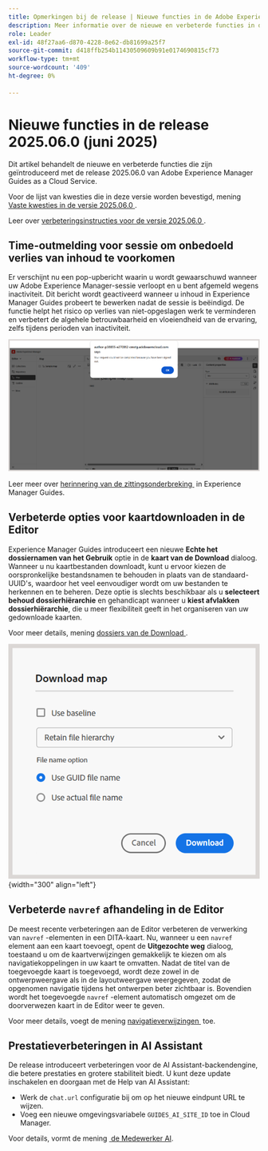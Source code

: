 ```yaml
---
title: Opmerkingen bij de release | Nieuwe functies in de Adobe Experience Manager Guides 2025.06.0-release
description: Meer informatie over de nieuwe en verbeterde functies in de 2025.06.0-release van Adobe Experience Manager Guides
role: Leader
exl-id: 48f27aa6-d870-4228-8e62-db81699a25f7
source-git-commit: d418ffb254b11430509609b91e0174690815cf73
workflow-type: tm+mt
source-wordcount: '409'
ht-degree: 0%

---
```


# Nieuwe functies in de release 2025.06.0 (juni 2025)

Dit artikel behandelt de nieuwe en verbeterde functies die zijn geïntroduceerd met de release 2025.06.0 van Adobe Experience Manager Guides as a Cloud Service.

Voor de lijst van kwesties die in deze versie worden bevestigd, mening [&#x200B; Vaste kwesties in de versie 2025.06.0 &#x200B;](fixed-issues-2025-06-0.md).

Leer over [&#x200B; verbeteringsinstructies voor de versie 2025.06.0 &#x200B;](../release-info/upgrade-instructions-2025-06-0.md).

## Time-outmelding voor sessie om onbedoeld verlies van inhoud te voorkomen

Er verschijnt nu een pop-upbericht waarin u wordt gewaarschuwd wanneer uw Adobe Experience Manager-sessie verloopt en u bent afgemeld wegens inactiviteit. Dit bericht wordt geactiveerd wanneer u inhoud in Experience Manager Guides probeert te bewerken nadat de sessie is beëindigd. De functie helpt het risico op verlies van niet-opgeslagen werk te verminderen en verbetert de algehele betrouwbaarheid en vloeiendheid van de ervaring, zelfs tijdens perioden van inactiviteit.

![](assets/sign-out-prompt.png)

Leer meer over [&#x200B; herinnering van de zittingsonderbreking &#x200B;](../user-guide/session-timeout-prompt.md) in Experience Manager Guides.

## Verbeterde opties voor kaartdownloaden in de Editor

Experience Manager Guides introduceert een nieuwe **Echte het dossiernamen van het Gebruik** optie in de **kaart van de Download** dialoog. Wanneer u nu kaartbestanden downloadt, kunt u ervoor kiezen de oorspronkelijke bestandsnamen te behouden in plaats van de standaard-UUID&#39;s, waardoor het veel eenvoudiger wordt om uw bestanden te herkennen en te beheren. Deze optie is slechts beschikbaar als u **selecteert behoud dossierhiërarchie** en gehandicapt wanneer u **kiest afvlakken dossierhiërarchie**, die u meer flexibiliteit geeft in het organiseren van uw gedownloade kaarten.

Voor meer details, mening [&#x200B; dossiers van de Download &#x200B;](../user-guide/authoring-download-assets.md#download-a-dita-map-file-from-the-editor).

![](assets/download-map-dialog-new.png){width="300" align="left"}


## Verbeterde `navref` afhandeling in de Editor

De meest recente verbeteringen aan de Editor verbeteren de verwerking van `navref` -elementen in een DITA-kaart. Nu, wanneer u een `navref` element aan een kaart toevoegt, opent de **Uitgezochte weg** dialoog, toestaand u om de kaartverwijzingen gemakkelijk te kiezen om als navigatiekoppelingen in uw kaart te omvatten. Nadat de titel van de toegevoegde kaart is toegevoegd, wordt deze zowel in de ontwerpweergave als in de layoutweergave weergegeven, zodat de opgenomen navigatie tijdens het ontwerpen beter zichtbaar is.  Bovendien wordt het toegevoegde `navref` -element automatisch omgezet om de doorverwezen kaart in de Editor weer te geven.

Voor meer details, voegt de mening [&#x200B; navigatieverwijzingen &#x200B;](../user-guide/map-editor-other-features.md#add-navigation-references) toe.

## Prestatieverbeteringen in AI Assistant

De release introduceert verbeteringen voor de AI Assistant-backendengine, die betere prestaties en grotere stabiliteit biedt. U kunt deze update inschakelen en doorgaan met de Help van AI Assistant:

- Werk de `chat.url` configuratie bij om op het nieuwe eindpunt URL te wijzen.
- Voeg een nieuwe omgevingsvariabele `GUIDES_AI_SITE_ID` toe in Cloud Manager.

Voor details, vormt de mening [&#x200B; de Medewerker AI &#x200B;](../cs-install-guide/conf-smart-suggestions.md).

